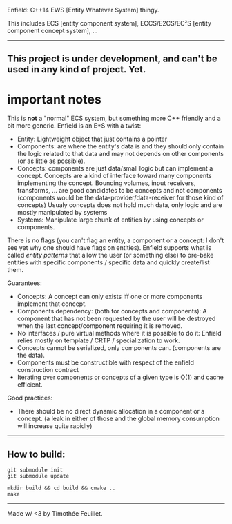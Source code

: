 

Enfield: C++14 EWS [Entity Whatever System] thingy.

This includes ECS [entity component system], ECCS/E2CS/EC²S [entity component concept system], ...

---
This project is under development, and can't be used in any kind of project.
Yet.
---


# important notes

This is **not** a "normal" ECS system, but something more C++ friendly and a bit more generic. Enfield is an E*S with a twist:
 - Entity: Lightweight object that just contains a pointer
 - Components: are where the entity's data is and they should only contain the logic related to that data and may not depends on other components (or as little as possible).
 - Concepts: components are just data/small logic but can implement a concept. Concepts are a kind of interface toward many components implementing the concept.
   Bounding volumes, input receivers, transforms, ... are good candidates to be concepts and not components (components would be the data-provider/data-receiver for those kind of concepts)
   Usualy concepts does not hold much data, only logic and are mostly manipulated by systems
 - Systems: Manipulate large chunk of entities by using concepts or components.

There is no flags (you can't flag an entity, a component or a concept: I don't see yet why one should have flags on entities).
Enfield supports what is called _entity patterns_ that allow the user (or something else) to pre-bake entities with specific components / specific data and quickly create/list them.

Guarantees:
 - Concepts: A concept can only exists iff one or more components implement that concept.
 - Components dependency: (both for concepts and components): A component that has not been requested by the user will be destroyed when the last concept/component
   requiring it is removed.
 - No interfaces / pure virtual methods where it is possible to do it: Enfield relies mostly on template / CRTP / specialization to work.
 - Concepts cannot be serialized, only components can. (components are the data).
 - Components must be constructible with respect of the enfield construction contract
 - Iterating over components or concepts of a given type is O(1) and cache efficient.

Good practices:
 - There should be no direct dynamic allocation in a component or a concept. (a leak in either of those and the global memory consumption will increase quite rapidly)

---

## How to build:
```
git submodule init
git submodule update

mkdir build && cd build && cmake ..
make
```

---


Made w/ <3 by Timothée Feuillet.
